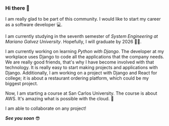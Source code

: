 ### Hi there 👋 

I am really glad to be part of this community. I would like to start my career as a software developer 💻.

I am currently studying in the seventh semester of *System Engineering at Mariano Galvez University*. Hopefully, I will graduate by 2026 👨‍🎓.

I am currently working on learning *Python with Django*. The developer at my workplace uses Django to code all the applications that the company needs. We are really good friends, that's why I have become involved with that technology. It is really easy to start making projects and applications with Django. Additionally, I am working on a project with Django and React for college; it is about a restaurant ordering platform, which could be my biggest project.

Now, I am starting a course at San Carlos University. The course is about AWS. It's amazing what is possible with the cloud. 🎈

I am able to collaborate on any project!

***See you soon*** 😎
